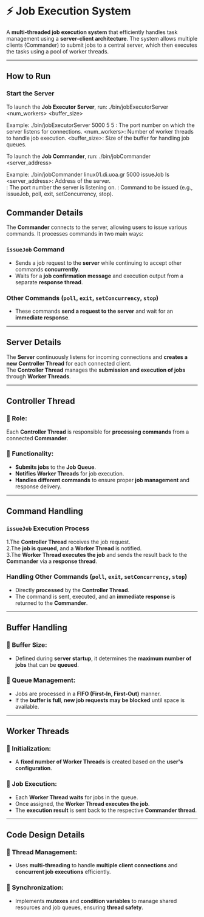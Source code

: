 # ⚡ Job Execution System

A **multi-threaded job execution system** that efficiently handles task management using a **server-client architecture**. The system allows multiple clients (Commander) to submit jobs to a central server, which then executes the tasks using a pool of worker threads.

---

## How to Run

### **Start the Server**
To launch the **Job Executor Server**, run: ./bin/jobExecutorServer <num_workers> <buffer_size> 

Example: ./bin/jobExecutorServer 5000 5 
5 : The port number on which the server listens for connections. 
<num_workers>: Number of worker threads to handle job execution. 
<buffer_size>: Size of the buffer for handling job queues.

To launch the **Job Commander**, run: ./bin/jobCommander <server_address> <port> <command>

Example: ./bin/jobCommander linux01.di.uoa.gr 5000 issueJob ls 
<server_address>: Address of the server.  
<port>: The port number the server is listening on. 
<command>: Command to be issued (e.g., issueJob, poll, exit, setConcurrency, stop).

## Commander Details  

The **Commander** connects to the server, allowing users to issue various commands. It processes commands in two main ways:

### `issueJob` Command  
- Sends a job request to the **server** while continuing to accept other commands **concurrently**.  
- Waits for a **job confirmation message** and execution output from a separate **response thread**.  

### Other Commands (`poll`, `exit`, `setConcurrency`, `stop`)  
- These commands **send a request to the server** and wait for an **immediate response**.  

---

## Server Details  

The **Server** continuously listens for incoming connections and **creates a new Controller Thread** for each connected client.  
The **Controller Thread** manages the **submission and execution of jobs** through **Worker Threads**.

---

## Controller Thread  

### **🔹 Role:**  
Each **Controller Thread** is responsible for **processing commands** from a connected **Commander**.  

### **🔹 Functionality:**  
- **Submits jobs** to the **Job Queue**.  
- **Notifies Worker Threads** for job execution.  
- **Handles different commands** to ensure proper **job management** and response delivery.  

---

## Command Handling  

### **`issueJob` Execution Process**  
1.The **Controller Thread** receives the job request.  
2️.The **job is queued**, and a **Worker Thread** is notified.  
3️.The **Worker Thread executes the job** and sends the result back to the **Commander** via a **response thread**.  

### **Handling Other Commands (`poll`, `exit`, `setConcurrency`, `stop`)**  
- Directly **processed** by the **Controller Thread**.  
- The command is sent, executed, and an **immediate response** is returned to the **Commander**.  

---

## Buffer Handling  

### **🔹 Buffer Size:**  
- Defined during **server startup**, it determines the **maximum number of jobs** that can be **queued**.  

### **🔹 Queue Management:**  
- Jobs are processed in a **FIFO (First-In, First-Out)** manner.  
- If the **buffer is full**, **new job requests may be blocked** until space is available.  

---

## Worker Threads  

### **🔹 Initialization:**  
- A **fixed number of Worker Threads** is created based on the **user's configuration**.  

### **🔹 Job Execution:**  
- Each **Worker Thread waits** for jobs in the queue.  
- Once assigned, the **Worker Thread executes the job**.  
- The **execution result** is sent back to the respective **Commander thread**.  

---

## Code Design Details  

### **🔹 Thread Management:**  
- Uses **multi-threading** to handle **multiple client connections** and **concurrent job executions** efficiently.  

### **🔹 Synchronization:**  
- Implements **mutexes** and **condition variables** to manage shared resources and job queues, ensuring **thread safety**.  

